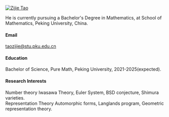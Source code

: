 

[![Zijie Tao](https://img.shields.io/badge/senli1073-github-blue?logo=github)](https://github.com/Taozipeter)

He is currently pursuing a Bachelor's Degree in Mathematics, at School of Mathematics, Peking University, China.

#### Email
taozijie@stu.pku.edu.cn

#### Education
Bachelor of Science, Pure Math, Peking University, 2021-2025(expected).

#### Research Interests
 Number theory Iwasawa Theory, Euler System, BSD conjecture, Shimura varieties.\
 Representation Theory Automorphic forms, Langlands program, Geometric representation theory.

